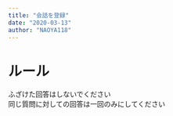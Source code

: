 ```yaml
---
title: "会話を登録"
date: "2020-03-13"
author: "NAOYA118"
---
```


# ルール
ふざけた回答はしないでください\
同じ質問に対しての回答は一回のみにしてください